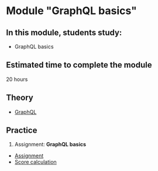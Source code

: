 # Module "GraphQL basics"

## In this module, students study:

- GraphQL basics

## Estimated time to complete the module
20 hours

## Theory 
- [GraphQL](https://graphql.org/learn/)

## Practice
1. Assignment: **GraphQL basics**
  - [Assignment](https://example.com)
  - [Score calculation](https://example.com)